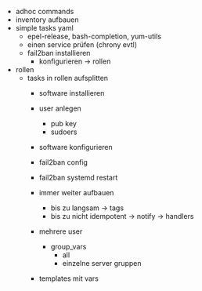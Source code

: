 * adhoc commands
* inventory aufbauen
* simple tasks yaml
  * epel-release, bash-completion, yum-utils
  * einen service prüfen (chrony evtl)
  * fail2ban installieren
    *  konfigurieren -> rollen
* rollen
  * tasks in rollen aufsplitten
    * software installieren
    * user anlegen
        * pub key
        * sudoers
    * software konfigurieren
     * fail2ban config 
     * fail2ban systemd restart
    * immer weiter aufbauen
        * bis zu langsam -> tags
        * bis zu nicht idempotent -> notify -> handlers
    * mehrere user
        * group_vars
            * all
            * einzelne server gruppen

    * templates mit vars 


